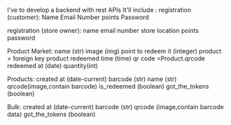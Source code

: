 I've to develop a backend with rest APIs
It'll include :
registration (customer):
Name
Email
Number
points
Password


registration (store owner):
name
email
number
store location
points
password


Product Market:
name (str)
image (img)
point to redeem it (integer)
product = foreign key product
redeemed time (time)
qr code =Product.qrcode
redeemed at (date)
quantity(int)


Products:
created at (date-current)
barcode (str)
name (str)
qrcode(image,contain barcode)
is_redeemed (boolean)
got_the_tokens (boolean)


Bulk:
created at (date-current)
barcode (str)
qrcode (image,contain barcode data)
got_the_tokens (boolean)

